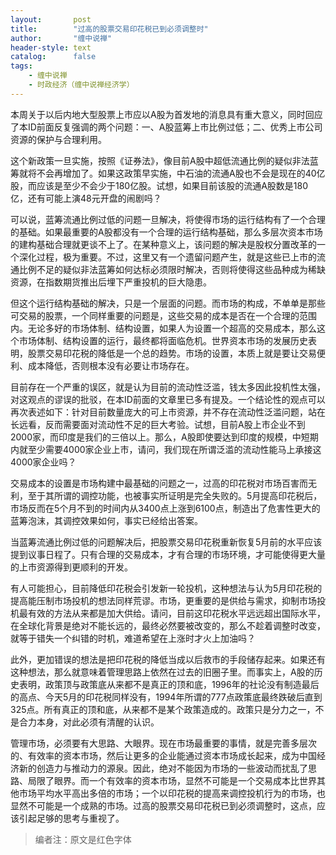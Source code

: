 ```yaml
---
layout:       post
title:        "过高的股票交易印花税已到必须调整时"
author:       "缠中说禅"
header-style: text
catalog:      false
tags:
    - 缠中说禅
    - 时政经济（缠中说禅经济学）
---
```


本周关于以后内地大型股票上市应以A股为首发地的消息具有重大意义，同时回应了本ID前面反复强调的两个问题：一、A股蓝筹上市比例过低；二、优秀上市公司资源的保护与合理利用。



这个新政策一旦实施，按照《证券法》，像目前A股中超低流通比例的疑似非法蓝筹就将不会再增加了。如果这政策早实施，中石油的流通A股也不会是现在的40亿股，而应该是至少不会少于180亿股。试想，如果目前该股的流通A股数是180亿，还有可能上演48元开盘的闹剧吗？



可以说，蓝筹流通比例过低的问题一旦解决，将使得市场的运行结构有了一个合理的基础。如果最重要的A股都没有一个合理的运行结构基础，那么多层次资本市场的建构基础合理就更谈不上了。在某种意义上，该问题的解决是股权分置改革的一个深化过程，极为重要。不过，这里又有一个遗留问题产生，就是这些已上市的流通比例不足的疑似非法蓝筹如何达标必须限时解决，否则将使得这些品种成为稀缺资源，在指数期货推出后埋下严重投机的巨大隐患。



但这个运行结构基础的解决，只是一个层面的问题。而市场的构成，不单单是那些可交易的股票，一个同样重要的问题是，这些交易的成本是否在一个合理的范围内。无论多好的市场体制、结构设置，如果人为设置一个超高的交易成本，那么这个市场体制、结构设置的运行，最终都将面临危机。世界资本市场的发展历史表明，股票交易印花税的降低是一个总的趋势。市场的设置，本质上就是要让交易便利、成本降低，否则根本没有必要让市场存在。



目前存在一个严重的误区，就是认为目前的流动性泛滥，钱太多因此投机性太强，对这观点的谬误的批驳，在本ID前面的文章里已多有提及。一个结论性的观点可以再次表述如下：针对目前数量庞大的可上市资源，并不存在流动性泛滥问题，站在长远看，反而需要面对流动性不足的巨大考验。试想，目前A股上市企业不到2000家，而印度是我们的三倍以上。那么，A股即使要达到印度的规模，中短期内就至少需要4000家企业上市，请问，我们现在所谓泛滥的流动性能马上承接这4000家企业吗？



交易成本的设置是市场构建中最基础的问题之一，过高的印花税对市场百害而无利，至于其所谓的调控功能，也被事实所证明是完全失败的。5月提高印花税后，市场反而在5个月不到的时间内从3400点上涨到6100点，制造出了危害性更大的蓝筹泡沫，其调控效果如何，事实已经给出答案。



当蓝筹流通比例过低的问题解决后，把股票交易印花税重新恢复5月前的水平应该提到议事日程了。只有合理的交易成本，才有合理的市场环境，才可能使得更大量的上市资源得到更顺利的开发。



有人可能担心，目前降低印花税会引发新一轮投机，这种想法与认为5月印花税的提高能压制市场投机的想法同样荒谬。市场，更重要的是供给与需求，抑制市场投机最有效的方法从来都是加大供给。请问，目前这印花税水平远远超出国际水平，在全球化背景是绝对不能长远的，最终必然要被改变的，那么不趁着调整时改变，就等于错失一个纠错的时机，难道希望在上涨时才火上加油吗？



此外，更加错误的想法是把印花税的降低当成以后救市的手段储存起来。如果还有这种想法，那么就意味着管理思路上依然在过去的旧圈子里。而事实上，A股的历史表明，政策顶与政策底从来都不是真正的顶和底，1996年的社论没有制造最后的高点、今天5月的印花税同样没有，1994年所谓的777点政策底最终跌破后直到325点。所有真正的顶和底，从来都不是某个政策造成的。政策只是分力之一，不是合力本身，对此必须有清醒的认识。



管理市场，必须要有大思路、大眼界。现在市场最重要的事情，就是完善多层次的、有效率的资本市场，然后让更多的企业能通过资本市场成长起来，成为中国经济新的创造力与推动力的源泉。因此，绝对不能因为市场的一些波动而扰乱了思路、局限了眼界。而一个有效率的资本市场，显然不可能是一个交易成本比世界其他市场平均水平高出多倍的市场；一个以印花税的提高来调控投机行为的市场，也显然不可能是一个成熟的市场。过高的股票交易印花税已到必须调整时，这点，应该引起足够的思考与重视了。



> 编者注：原文是红色字体
